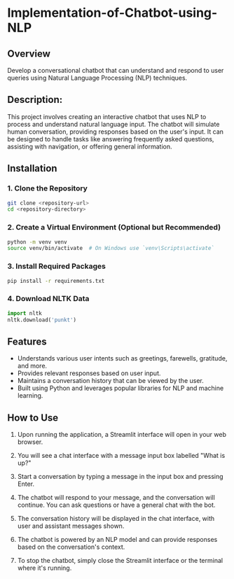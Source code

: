 # Implementation-of-Chatbot-using-NLP
## Overview
Develop a conversational chatbot that can understand and respond to user queries using Natural Language Processing (NLP) techniques.

## Description:
This project involves creating an interactive chatbot that uses NLP to process and understand natural language input. The chatbot will simulate human conversation, providing responses based on the user's input. It can be designed to handle tasks like answering frequently asked questions, assisting with navigation, or offering general information.

## Installation

### 1. Clone the Repository
```bash
git clone <repository-url>
cd <repository-directory>
```

### 2. Create a Virtual Environment (Optional but Recommended)
```bash
python -m venv venv
source venv/bin/activate  # On Windows use `venv\Scripts\activate`
```

### 3. Install Required Packages
```bash
pip install -r requirements.txt
```

### 4. Download NLTK Data
```python
import nltk
nltk.download('punkt')
```
## Features
- Understands various user intents such as greetings, farewells, gratitude, and more.
- Provides relevant responses based on user input.
- Maintains a conversation history that can be viewed by the user.
- Built using Python and leverages popular libraries for NLP and machine learning.

## How to Use

1. Upon running the application, a Streamlit interface will open in your web browser.

2. You will see a chat interface with a message input box labelled "What is up?"

3. Start a conversation by typing a message in the input box and pressing Enter.

4. The chatbot will respond to your message, and the conversation will continue. You can ask questions or have a general chat with the bot.

5. The conversation history will be displayed in the chat interface, with user and assistant messages shown.

6. The chatbot is powered by an NLP model and can provide responses based on the conversation's context.

7. To stop the chatbot, simply close the Streamlit interface or the terminal where it's running.
